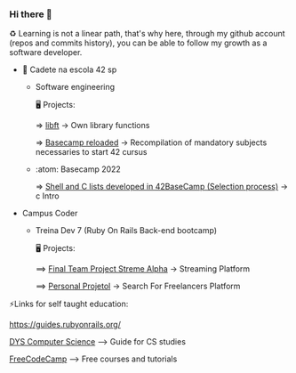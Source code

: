 ### Hi there 👋 

:recycle:
   Learning is not a linear path, that's why here, through my github account (repos and commits history), you can be able to follow my growth as a software developer.

- 🌱 Cadete na escola 42 sp
  - Software engineering


	:desktop_computer: Projects:
            
       => [libft](https://github.com/angelasoler/Libft) -> Own library functions
       
       => [Basecamp reloaded](https://github.com/angelasoler/Basecamp-Reloaded) -> Recompilation of mandatory subjects necessaries to start 42 cursus

  - :atom: Basecamp 2022
 
    => [Shell and C lists developed in 42BaseCamp (Selection process)](https://github.com/angelasoler/BaseCamp42-2022) -> c Intro

- Campus Coder
  - Treina Dev 7 (Ruby On Rails Back-end bootcamp)
  
	:desktop_computer: Projects:
 
     ==> [Final Team Project Streme Alpha](https://github.com/TreinaDev/stream-alpha) -> Streaming Platform
     
     ==> [Personal Projetol](https://github.com/angelasoler/Tech_Freelance_Project) -> Search For Freelancers Platform
       
     
⚡Links for self taught education: 

https://guides.rubyonrails.org/

[DYS Computer Science](https://github.com/jamesleeat/TeachYourselfCS-ES/blob/main/TeachYourselfCS-ES.md) --> Guide for CS studies

[FreeCodeCamp](https://www.freecodecamp.org/) --> Free courses and tutorials
 
 


<!--
**angelasoler/angelasoler** is a ✨ _special_ ✨ repository because its `README.md` (this file) appears on your GitHub profile.

Here are some ideas to get you started:

- 🔭 I’m currently working on ...
- 🌱 I’m currently learning ...
- 👯 I’m looking to collaborate on ...
- 🤔 I’m looking for help with ...
- 💬 Ask me about ...
- 📫 How to reach me: ...
- 😄 Pronouns: ...
- ⚡ Fun fact: ...
-->
